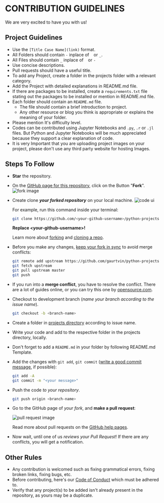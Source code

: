 # CONTRIBUTION GUIDELINES

We are very excited to have you with us!

## Project Guidelines

- Use the `[Title Case Name](link)` format.
- All Folders should contain `-` inplace of ` ` or `_`.
- All Files should contain `_` inplace of ` ` or `-`
- Use concise descriptions.
- Pull requests should have a useful title.
- To add any Project, create a folder in the projects folder with a relevant category.
- Add the Project with detailed explanations in README.md file.
- If there are packages to be installed, create a `requirements.txt` file stating out the packages to be installed or mention in README.md file.
- Each folder should contain an `README.md` file.
  - The file should contain a brief introduction to project.
  - Any other resource or blog you think is appropriate or explains the meaning of your folder.
- Please mention It's difficulty level.
- Codes can be contributed using Jupyter Notebooks and `.py`, `.r` or `.jl` files. But Python and Jupyter Notebooks will be much appreciated because they support a clear explanation of code.
- It is very Important that you are uploading project images on your project, please don't use any third party website for hosting Images.


## Steps To Follow

- **Star** the repository.
- On the [GitHub page for this repository](https://github.com/gaurtvin/python-projects), click on the Button "**Fork**".
   ![fork image](https://help.github.com/assets/images/help/repository/fork_button.jpg)
- Create clone ***your forked repository*** on your local machine.
   ![code ui](https://docs.github.com/assets/images/help/repository/code-button.png)

    For example, run this command inside your terminal:

    ```bash
    git clone https://github.com/<your-github-username>/python-projects.git
    ```

    **Replace \<your-github-username\>!**

    Learn more about [forking](https://help.github.com/en/github/getting-started-with-github/fork-a-repo) and [cloning a repo](https://docs.github.com/en/github/creating-cloning-and-archiving-repositories/cloning-a-repository).
- Before you make any changes, [keep your fork in sync](https://www.freecodecamp.org/news/how-to-sync-your-fork-with-the-original-git-repository/) to avoid merge conflicts:

    ```bash
    git remote add upstream https://github.com/gaurtvin/python-projects.git
    git fetch upstream
    git pull upstream master
    git push
    ```

- If you run into a **merge conflict**, you have to resolve the conflict. There are a lot of guides online, or you can try this one by [opensource.com](https://opensource.com/article/20/4/git-merge-conflict).

- Checkout to development branch (*name your branch according to the issue name*).

    ```bash
    git checkout -b <branch-name>
    ```

- Create a folder in
  [projects directory](https://github.com/gaurtvin/python-projects/tree/master/projects)
  according to issue name.
- Write your code and add to the respective folder in the projects directory, locally.
- Don't forget to add a `README.md` in your folder by following README.md Template.
- Add the changes with `git add`, `git commit` ([write a good commit message](https://chris.beams.io/posts/git-commit/), if possible):

    ```bash
    git add -A
    git commit -m "<your message>"
    ```

- Push the code *to your repository*.

    ```bash
    git push origin <branch-name>
    ```

- Go to the GitHub page of _your fork_, and **make a pull request**:

    ![pull request image](https://help.github.com/assets/images/help/pull_requests/choose-base-and-compare-branches.png)

    Read more about pull requests on the [GitHub help pages](https://help.github.com/en/github/collaborating-with-issues-and-pull-requests/creating-a-pull-request).
- Now wait, until one of us *reviews your Pull Request*! If there are any conflicts, you will get a notification.

## Other Rules

- Any contribution is welcomed such as fixing grammatical errors, fixing broken links, fixing bugs, etc.
- Before contributing, here's our [Code of Conduct](./Code-Of-Conduct.md) which must be adhered to.
- Verify that any project(s) to be added isn't already present in the repository, as yours may be a duplicate.
